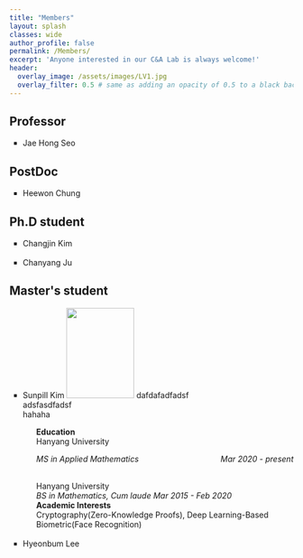 ```yaml
---
title: "Members"
layout: splash
classes: wide
author_profile: false
permalink: /Members/
excerpt: 'Anyone interested in our C&A Lab is always welcome!'
header:
  overlay_image: /assets/images/LV1.jpg
  overlay_filter: 0.5 # same as adding an opacity of 0.5 to a black background
---
```


## Professor

<ul type="square">
<li>Jae Hong Seo</li>
</ul>

## PostDoc

<ul type="square">
<li>Heewon Chung</li>
</ul>

## Ph.D student

<ul type="square">
<li>Changjin Kim</li>
<br>
<li>Chanyang Ju</li>
</ul>

## Master's student

<ul type="square">
<li>Sunpill Kim <img src="{{ site.url }}{{ site.baseurl }}/assets/images/Sunpill.jpg" alt="" height="160" width="120"> dafdafadfadsf<br>adsfasdfadsf<br>hahaha</li>
    <ul type="None">
        <li>
            <b>Education</b>
            <br>
            Hanyang University
            <br>
            <i><p style="text-align:left;">MS in Applied Mathematics<span style="float:right;">Mar 2020 - present</span></p></i>
            <br>
            Hanyang University
            <br>
            <i>BS in Mathematics, Cum laude Mar 2015 - Feb 2020</i>
        </li>
        <li>
            <b>Academic Interests</b>
            <br>
            Cryptography(Zero-Knowledge Proofs), Deep Learning-Based Biometric(Face Recognition)
        </li>
    </ul>
<br>
<li>Hyeonbum Lee</li>
</ul>